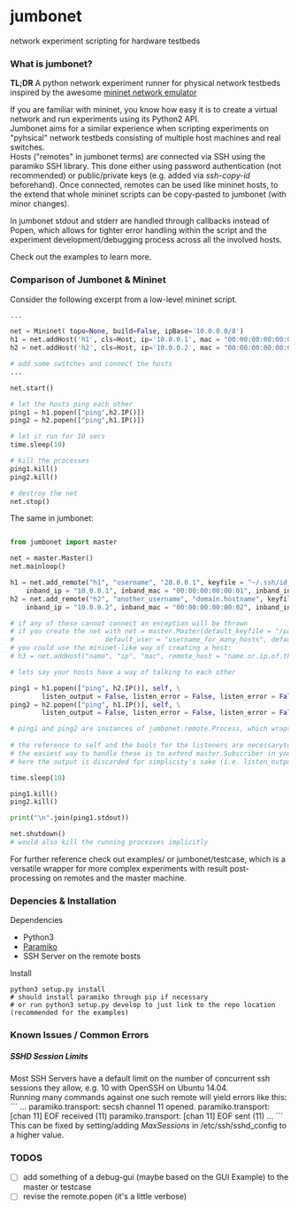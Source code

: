 # jumbonet  
network experiment scripting for hardware testbeds

### What is jumbonet?  
__TL;DR__ A python network experiment runner for physical network testbeds inspired by the awesome [mininet network emulator](http://mininet.org/)  
  
If you are familiar with mininet, you know how easy it is to create a virtual network and run experiments using its Python2 API.  
Jumbonet aims for a similar experience when scripting experiments on "pyhsical" network testbeds consisting of multiple host machines and real switches.  
Hosts ("remotes" in jumbonet terms) are connected via SSH using the paramiko SSH library. This done either using password authentication (not recommended) or public/private keys (e.g. added via _ssh-copy-id_ beforehand). Once connected, remotes can be used like mininet hosts, to the extend that whole mininet scripts can be copy-pasted to jumbonet (with minor changes). 

In jumbonet stdout and stderr are handled through callbacks instead of Popen, which allows for tighter error handling within the script and the experiment development/debugging process across all the involved hosts.

Check out the examples to learn more.

### Comparison of Jumbonet & Mininet
Consider the following excerpt from a low-level mininet script.  
  
```python
...

net = Mininet( topo=None, build=False, ipBase='10.0.0.0/8')
h1 = net.addHost('h1', cls=Host, ip='10.0.0.1', mac = "00:00:00:00:00:01")
h2 = net.addHost('h2', cls=Host, ip='10.0.0.2', mac = "00:00:00:00:00:02")

# add some switches and connect the hosts
...

net.start()

# let the hosts ping each other
ping1 = h1.popen(["ping",h2.IP()])
ping2 = h2.popen(["ping",h1.IP()])

# let it run for 10 secs
time.sleep(10)

# kill the processes
ping1.kill()
ping2.kill()

# destroy the net
net.stop()

```
  
The same in jumbonet:
```python

from jumbonet import master

net = master.Master()
net.mainloop()

h1 = net.add_remote("h1", "username", "20.0.0.1", keyfile = "~/.ssh/id_rsa", \
	inband_ip = "10.0.0.1", inband_mac = "00:00:00:00:00:01", inband_interface = "eth0")
h2 = net.add_remote("h2", "another_username", "domain.hostname", keyfile = "~/path/to/another/keyfile", \ 
	inband_ip = "10.0.0.2", inband_mac = "00:00:00:00:00:02", inband_interface = "eno1")

# if any of these cannot connect an exception will be thrown
# if you create the net with net = master.Master(default_keyfile = "/path/to/keyfile", \
#						default_user = "username_for_many_hosts", default_inband_interface = "eno1")
# you could use the mininet-like way of creating a host:
# h3 = net.addHost("name", "ip", "mac", remote_host = "name.or.ip.of.the.host")

# lets say your hosts have a way of talking to each other

ping1 = h1.popen(["ping", h2.IP()], self, \
		listen_output = False, listen_error = False, listen_error = False)
ping2 = h2.popen(["ping", h1.IP()], self, \
		listen_output = False, listen_error = False, listen_error = False)

# ping1 and ping2 are instances of jumbonet.remote.Process, which wraps the SSHChannel, the process on the remote end and it's stdout/stderr output
		
# the reference to self and the bools for the listeners are necessaryto handle the callbacks on stdout, stderr and status change
# the easiest way to handle these is to extend master.Subscriber in your class and overload its methods to your liking
# here the output is discarded for simplicity's sake (i.e. listen_output = False)

time.sleep(10)

ping1.kill()
ping2.kill()

print("\n".join(ping1.stdout))

net.shutdown()
# would also kill the running processes implicitly
```

For further reference check out examples/ or jumbonet/testcase, which is a versatile wrapper for more complex experiments with result post-processing on remotes and the master machine.


### Depencies & Installation
Dependencies  
* Python3
* [Paramiko](http://www.paramiko.org/)
* SSH Server on the remote bosts
  
Install  
```shell
python3 setup.py install
# should install paramiko through pip if necessary
# or run python3 setup.py develop to just link to the repo location (recommended for the examples)
```


### Known Issues / Common Errors

##### SSHD Session Limits
Most SSH Servers have a default limit on the number of concurrent ssh sessions they allow, e.g. 10 with OpenSSH on Ubuntu 14.04.  
Running many commands against one such remote will yield errors like this:
´´´
...
paramiko.transport: secsh channel 11 opened.
paramiko.transport: [chan 11] EOF received (11)
paramiko.transport: [chan 11] EOF sent (11)
...
´´´
This can be fixed by setting/adding _MaxSessions_ in /etc/ssh/sshd_config to a higher value.

 
### TODOS
- [ ] add something of a debug-gui (maybe based on the GUI Example) to the master or testcase
- [ ] revise the remote.popen  (it's a little verbose)
